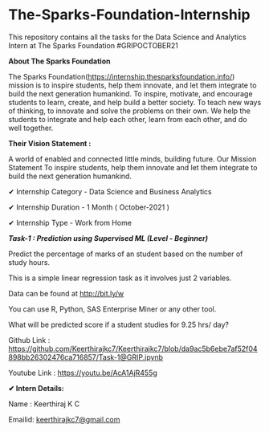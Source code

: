 # The-Sparks-Foundation-Internship

This repository contains all the tasks for the Data Science and Analytics Intern at The Sparks Foundation #GRIPOCTOBER21

**About The Sparks Foundation**

The Sparks Foundation(https://internship.thesparksfoundation.info/) mission is to inspire students, help them innovate, and let them integrate to build the next generation humankind. To inspire, motivate, and encourage students to learn, create, and help build a better society. To teach new ways of thinking, to innovate and solve the problems on their own. We help the students to integrate and help each other, learn from each other, and do well together.

**Their Vision Statement :**

A world of enabled and connected little minds, building future. Our Mission Statement To inspire students, help them innovate and let them integrate to build the next generation humankind.

✔ Internship Category - Data Science and Business Analytics

✔ Internship Duration - 1 Month ( October-2021 )

✔ Internship Type - Work from Home

***Task-1 : Prediction using Supervised ML (Level - Beginner)***

Predict the percentage of marks of an student based on the number of study hours.

This is a simple linear regression task as it involves just 2 variables.

Data can be found at http://bit.ly/w

You can use R, Python, SAS Enterprise Miner or any other tool.

What will be predicted score if a student studies for 9.25 hrs/ day?

Github Link : https://github.com/Keerthirajkc7/Keerthirajkc7/blob/da9ac5b6ebe7af52f04898bb26302476ca716857/Task-1@GRIP.ipynb

Youtube Link : https://youtu.be/AcA1AjR455g


**✔ Intern Details:**

Name : Keerthiraj K C

Emailid: keerthirajkc7@gmail.com

